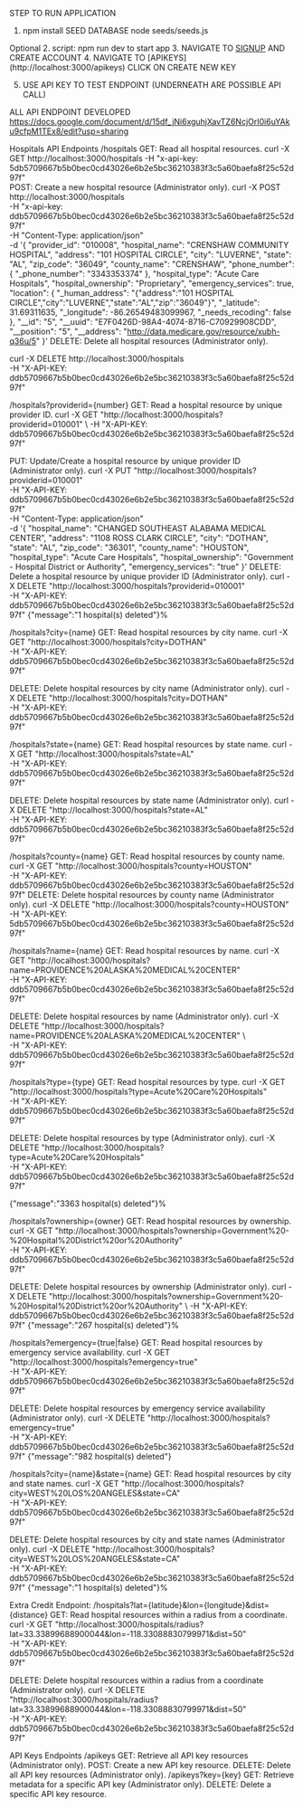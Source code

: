 STEP TO RUN APPLICATION
1. npm install
SEED DATABASE node seeds/seeds.js

Optional
2. script: npm run dev to start app
3. NAVIGATE TO [SIGNUP](http://localhost:3000/auth/signup) AND CREATE ACCOUNT
4. NAVIGATE TO [APIKEYS] (http://localhost:3000/apikeys) CLICK ON CREATE NEW KEY

5. USE API KEY TO TEST ENDPOINT (UNDERNEATH ARE POSSIBLE API CALL)

ALL API ENDPOINT DEVELOPED
https://docs.google.com/document/d/15df_jNi6xguhjXavTZ6NcjOrI0i6uYAku9cfpM1TEx8/edit?usp=sharing

Hospitals API Endpoints
/hospitals
GET: Read all hospital resources.
curl -X GET http://localhost:3000/hospitals -H "x-api-key: 5db5709667b5b0bec0cd43026e6b2e5bc36210383f3c5a60baefa8f25c52d97f"         
POST: Create a new hospital resource (Administrator only). 
curl -X POST http://localhost:3000/hospitals \
-H "x-api-key: ddb5709667b5b0bec0cd43026e6b2e5bc36210383f3c5a60baefa8f25c52d97f" \
-H "Content-Type: application/json" \
-d '{
"provider_id": "010008",
"hospital_name": "CRENSHAW COMMUNITY HOSPITAL",
"address": "101 HOSPITAL CIRCLE",
"city": "LUVERNE",
"state": "AL",
"zip_code": "36049",
"county_name": "CRENSHAW",
"phone_number": {
"_phone_number": "3343353374"
},
"hospital_type": "Acute Care Hospitals",
"hospital_ownership": "Proprietary",
"emergency_services": true,
"location": {
"_human_address": "{\"address\":\"101 HOSPITAL CIRCLE\",\"city\":\"LUVERNE\",\"state\":\"AL\",\"zip\":\"36049\"}",
"_latitude": 31.69311635,
"_longitude": -86.26549483099967,
"_needs_recoding": false
},
"__id": "5",
"__uuid": "E7F0426D-98A4-4074-8716-C70929908CDD",
"__position": "5",
"__address": "http://data.medicare.gov/resource/xubh-q36u/5"
}'
DELETE: Delete all hospital resources (Administrator only).

curl -X DELETE http://localhost:3000/hospitals \
-H "X-API-KEY: ddb5709667b5b0bec0cd43026e6b2e5bc36210383f3c5a60baefa8f25c52d97f"  

/hospitals?providerid={number}
GET: Read a hospital resource by unique provider ID.
curl -X GET "http://localhost:3000/hospitals?providerid=010001" \ -H "X-API-KEY: ddb5709667b5b0bec0cd43026e6b2e5bc36210383f3c5a60baefa8f25c52d97f"

PUT: Update/Create a hospital resource by unique provider ID (Administrator only).
 curl -X PUT "http://localhost:3000/hospitals?providerid=010001" \
-H "X-API-KEY: ddb5709667b5b0bec0cd43026e6b2e5bc36210383f3c5a60baefa8f25c52d97f" \
-H "Content-Type: application/json" \
-d '{
  "hospital_name": "CHANGED SOUTHEAST ALABAMA MEDICAL CENTER",
  "address": "1108 ROSS CLARK CIRCLE",
  "city": "DOTHAN",
  "state": "AL",
  "zip_code": "36301",
  "county_name": "HOUSTON",
  "hospital_type": "Acute Care Hospitals",
  "hospital_ownership": "Government - Hospital District or Authority",
  "emergency_services": "true"
}'
DELETE: Delete a hospital resource by unique provider ID (Administrator only).
curl -X DELETE "http://localhost:3000/hospitals?providerid=010001" \
-H "X-API-KEY: ddb5709667b5b0bec0cd43026e6b2e5bc36210383f3c5a60baefa8f25c52d97f"
{"message":"1 hospital(s) deleted"}%                                                                                                 

/hospitals?city={name}
GET: Read hospital resources by city name.
curl -X GET "http://localhost:3000/hospitals?city=DOTHAN" \
-H "X-API-KEY: ddb5709667b5b0bec0cd43026e6b2e5bc36210383f3c5a60baefa8f25c52d97f"

DELETE: Delete hospital resources by city name (Administrator only).
curl -X DELETE "http://localhost:3000/hospitals?city=DOTHAN" \
-H "X-API-KEY: ddb5709667b5b0bec0cd43026e6b2e5bc36210383f3c5a60baefa8f25c52d97f"


/hospitals?state={name}
GET: Read hospital resources by state name.
curl -X GET "http://localhost:3000/hospitals?state=AL" \
-H "X-API-KEY: ddb5709667b5b0bec0cd43026e6b2e5bc36210383f3c5a60baefa8f25c52d97f"

DELETE: Delete hospital resources by state name (Administrator only).
curl -X DELETE "http://localhost:3000/hospitals?state=AL" \
-H "X-API-KEY: ddb5709667b5b0bec0cd43026e6b2e5bc36210383f3c5a60baefa8f25c52d97f"

/hospitals?county={name}
GET: Read hospital resources by county name.
curl -X GET "http://localhost:3000/hospitals?county=HOUSTON" \
-H "X-API-KEY: ddb5709667b5b0bec0cd43026e6b2e5bc36210383f3c5a60baefa8f25c52d97f"
DELETE: Delete hospital resources by county name (Administrator only).
curl -X DELETE "http://localhost:3000/hospitals?county=HOUSTON" \
-H "X-API-KEY: 5db5709667b5b0bec0cd43026e6b2e5bc36210383f3c5a60baefa8f25c52d97f"

/hospitals?name={name}
GET: Read hospital resources by name.
curl -X GET "http://localhost:3000/hospitals?name=PROVIDENCE%20ALASKA%20MEDICAL%20CENTER" \
-H "X-API-KEY: ddb5709667b5b0bec0cd43026e6b2e5bc36210383f3c5a60baefa8f25c52d97f"

DELETE: Delete hospital resources by name (Administrator only).
curl -X DELETE "http://localhost:3000/hospitals?name=PROVIDENCE%20ALASKA%20MEDICAL%20CENTER" \   
-H "X-API-KEY: ddb5709667b5b0bec0cd43026e6b2e5bc36210383f3c5a60baefa8f25c52d97f"

/hospitals?type={type}
GET: Read hospital resources by type.
curl -X GET "http://localhost:3000/hospitals?type=Acute%20Care%20Hospitals" \
-H "X-API-KEY: ddb5709667b5b0bec0cd43026e6b2e5bc36210383f3c5a60baefa8f25c52d97f"

DELETE: Delete hospital resources by type (Administrator only).
curl -X DELETE "http://localhost:3000/hospitals?type=Acute%20Care%20Hospitals" \
-H "X-API-KEY: ddb5709667b5b0bec0cd43026e6b2e5bc36210383f3c5a60baefa8f25c52d97f"

{"message":"3363 hospital(s) deleted"}%   

/hospitals?ownership={owner}
GET: Read hospital resources by ownership.
curl -X GET "http://localhost:3000/hospitals?ownership=Government%20-%20Hospital%20District%20or%20Authority" \
-H "X-API-KEY: ddb5709667b5b0bec0cd43026e6b2e5bc36210383f3c5a60baefa8f25c52d97f"

DELETE: Delete hospital resources by ownership (Administrator only).
 curl -X DELETE "http://localhost:3000/hospitals?ownership=Government%20-%20Hospital%20District%20or%20Authority" \ 
-H "X-API-KEY: ddb5709667b5b0bec0cd43026e6b2e5bc36210383f3c5a60baefa8f25c52d97f"
{"message":"267 hospital(s) deleted"}% 

/hospitals?emergency={true|false}
GET: Read hospital resources by emergency service availability.
curl -X GET "http://localhost:3000/hospitals?emergency=true" \
-H "X-API-KEY: ddb5709667b5b0bec0cd43026e6b2e5bc36210383f3c5a60baefa8f25c52d97f"

DELETE: Delete hospital resources by emergency service availability (Administrator only).
curl -X DELETE "http://localhost:3000/hospitals?emergency=true" \
-H "X-API-KEY: ddb5709667b5b0bec0cd43026e6b2e5bc36210383f3c5a60baefa8f25c52d97f"
{"message":"982 hospital(s) deleted"}

/hospitals?city={name}&state={name}
GET: Read hospital resources by city and state names.
curl -X GET "http://localhost:3000/hospitals?city=WEST%20LOS%20ANGELES&state=CA" \
-H "X-API-KEY: ddb5709667b5b0bec0cd43026e6b2e5bc36210383f3c5a60baefa8f25c52d97f"

DELETE: Delete hospital resources by city and state names (Administrator only).
 curl -X DELETE "http://localhost:3000/hospitals?city=WEST%20LOS%20ANGELES&state=CA" \
-H "X-API-KEY: ddb5709667b5b0bec0cd43026e6b2e5bc36210383f3c5a60baefa8f25c52d97f"
{"message":"1 hospital(s) deleted"}% 

Extra Credit Endpoint: /hospitals?lat={latitude}&lon={longitude}&dist={distance}
GET: Read hospital resources within a radius from a coordinate.
curl -X GET "http://localhost:3000/hospitals/radius?lat=33.33899688900044&lon=-118.33088830799971&dist=50" \
-H "X-API-KEY: ddb5709667b5b0bec0cd43026e6b2e5bc36210383f3c5a60baefa8f25c52d97f"


DELETE: Delete hospital resources within a radius from a coordinate (Administrator only).
curl -X DELETE "http://localhost:3000/hospitals/radius?lat=33.33899688900044&lon=-118.33088830799971&dist=50" \
-H "X-API-KEY: ddb5709667b5b0bec0cd43026e6b2e5bc36210383f3c5a60baefa8f25c52d97f"


API Keys Endpoints
/apikeys
GET: Retrieve all API key resources (Administrator only).
POST: Create a new API key resource.
DELETE: Delete all API key resources (Administrator only).
/apikeys?key={key}
GET: Retrieve metadata for a specific API key (Administrator only).
DELETE: Delete a specific API key resource.



